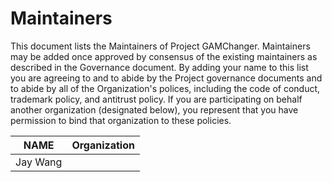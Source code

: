 # Maintainers

This document lists the Maintainers of Project GAMChanger. Maintainers may be added once approved by consensus of the existing maintainers as described in the Governance document. By adding your name to this list you are agreeing to and to abide by the Project governance documents and to abide by all of the Organization's polices, including the code of conduct, trademark policy, and antitrust policy. If you are participating on behalf another organization (designated below), you represent that you have permission to bind that organization to these policies.

| **NAME** | **Organization** |
| --- | --- |
|Jay Wang|  |
